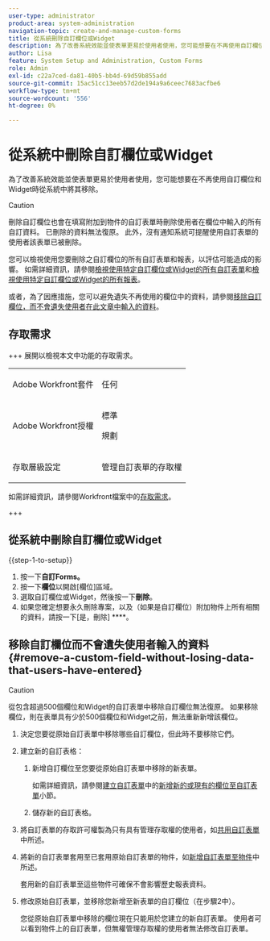 ```yaml
---
user-type: administrator
product-area: system-administration
navigation-topic: create-and-manage-custom-forms
title: 從系統刪除自訂欄位或Widget
description: 為了改善系統效能並使表單更易於使用者使用，您可能想要在不再使用自訂欄位和Widget時從系統中將其移除。
author: Lisa
feature: System Setup and Administration, Custom Forms
role: Admin
exl-id: c22a7ced-da81-40b5-bb4d-69d59b855add
source-git-commit: 15ac51cc13eeb57d2de194a9a6ceec7683acfbe6
workflow-type: tm+mt
source-wordcount: '556'
ht-degree: 0%

---
```


# 從系統中刪除自訂欄位或Widget

為了改善系統效能並使表單更易於使用者使用，您可能想要在不再使用自訂欄位和Widget時從系統中將其移除。

>[!CAUTION]
>
>刪除自訂欄位也會在填寫附加到物件的自訂表單時刪除使用者在欄位中輸入的所有自訂資料。 已刪除的資料無法復原。 此外，沒有通知系統可提醒使用自訂表單的使用者該表單已被刪除。
>
>您可以檢視使用您要刪除之自訂欄位的所有自訂表單和報表，以評估可能造成的影響。 如需詳細資訊，請參閱[檢視使用特定自訂欄位或Widget的所有自訂表單](../../../administration-and-setup/customize-workfront/create-manage-custom-forms/view-all-custom-forms-that-use-a-particular-custom-field.md)和[檢視使用特定自訂欄位或Widget的所有報表](../../../administration-and-setup/customize-workfront/create-manage-custom-forms/view-all-reports-that-use-a-particular-custom-field.md)。
>
>或者，為了因應措施，您可以避免遺失不再使用的欄位中的資料，請參閱[移除自訂欄位，而不會遺失使用者在此文章中輸入的資料](#remove-a-custom-field-without-losing-data-that-users-have-entered)。

## 存取需求

+++ 展開以檢視本文中功能的存取需求。

<table style="table-layout:auto"> 
 <col> 
 <col> 
 <tbody> 
  <tr> 
   <td>Adobe Workfront套件</td> 
   <td><p>任何</p></td> 
  </tr> 
  <tr> 
   <td>Adobe Workfront授權</td> 
   <td><p>標準</p>
       <p>規劃</p></td>
  </tr> 
  <tr> 
   <td>存取層級設定</td> 
   <td> <p>管理自訂表單的存取權</p> </td> 
  </tr>  
 </tbody> 
</table>

如需詳細資訊，請參閱Workfront檔案中的[存取需求](/help/quicksilver/administration-and-setup/add-users/access-levels-and-object-permissions/access-level-requirements-in-documentation.md)。

+++

## 從系統中刪除自訂欄位或Widget

{{step-1-to-setup}}

1. 按一下&#x200B;**自訂Forms。**
1. 按一下&#x200B;**欄位**&#x200B;以開啟[欄位]區域。
1. 選取自訂欄位或Widget，然後按一下&#x200B;**刪除**。
1. 如果您確定想要永久刪除專案，以及（如果是自訂欄位）附加物件上所有相關的資料，請按一下[是，刪除] ****。

## 移除自訂欄位而不會遺失使用者輸入的資料 {#remove-a-custom-field-without-losing-data-that-users-have-entered}

>[!CAUTION]
>
>從包含超過500個欄位和Widget的自訂表單中移除自訂欄位無法復原。 如果移除欄位，則在表單具有少於500個欄位和Widget之前，無法重新新增該欄位。

1. 決定您要從原始自訂表單中移除哪些自訂欄位，但此時不要移除它們。
1. 建立新的自訂表格：

   1. 新增自訂欄位至您要從原始自訂表單中移除的新表單。

      如需詳細資訊，請參閱[建立自訂表單](/help/quicksilver/administration-and-setup/customize-workfront/create-manage-custom-forms/form-designer/design-a-form/design-a-form.md#add-new-or-existing-fields-to-your-custom-form)中的[新增新的或現有的欄位至自訂表單](/help/quicksilver/administration-and-setup/customize-workfront/create-manage-custom-forms/form-designer/design-a-form/design-a-form.md)小節。

   1. 儲存新的自訂表格。

1. 將自訂表單的存取許可權製為只有具有管理存取權的使用者，如[共用自訂表單](../../../administration-and-setup/customize-workfront/create-manage-custom-forms/share-access-to-a-custom-form.md)中所述。
1. 將新的自訂表單套用至已套用原始自訂表單的物件，如[新增自訂表單至物件](../../../workfront-basics/work-with-custom-forms/add-a-custom-form-to-an-object.md)中所述。

   套用新的自訂表單至這些物件可確保不會影響歷史報表資料。

1. 修改原始自訂表單，並移除您新增至新表單的自訂欄位（在步驟2中）。

   您從原始自訂表單中移除的欄位現在只能用於您建立的新自訂表單。 使用者可以看到物件上的自訂表單，但無權管理存取權的使用者無法修改自訂表單。
